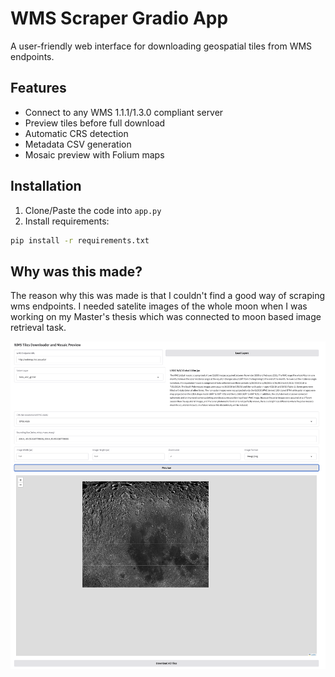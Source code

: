 # WMS Scraper Gradio App

A user-friendly web interface for downloading geospatial tiles from WMS endpoints.

## Features

- Connect to any WMS 1.1.1/1.3.0 compliant server
- Preview tiles before full download
- Automatic CRS detection
- Metadata CSV generation
- Mosaic preview with Folium maps

## Installation

1. Clone/Paste the code into `app.py`
2. Install requirements:

```bash
pip install -r requirements.txt
```

## Why was this made?

The reason why this was made is that I couldn't find a good way of scraping wms endpoints.
I needed satelite images of the whole moon when I was working on my Master's thesis which was connected to moon based image retrieval task.

![Gradio Interface Preview](./figures/layout.png)
